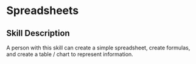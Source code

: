 # Spreadsheets

## Skill Description
A person with this skill can create a simple spreadsheet, create formulas, and create a table / chart to represent information.
